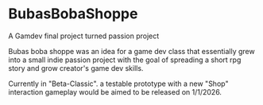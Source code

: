 # BubasBobaShoppe
 A Gamdev final project turned passion project

Bubas boba shoppe was an idea for a game dev class that essentially grew into a small indie passion project with the goal of spreading a short rpg story and grow creator's game dev skills.

Currently in "Beta-Classic". a testable prototype with a new "Shop" interaction gameplay would be aimed to be released on 1/1/2026.
